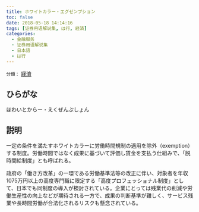 ```yaml
---
title: ホワイトカラー・エグゼンプション
toc: false
date: 2018-05-18 14:14:16
tags: [证券用语解说集, は行, 経済]
categories:
  - 金融服务
  - 证券用语解说集
  - 日本語
  - は行
---
```


`分類：` [経済](/tags/経済/)

## ひらがな

ほわいとからー・えくぜんぷしょん

## 説明

一定の条件を満たすホワイトカラーに労働時間規制の適用を除外（exemption）する制度。労働時間ではなく成果に基づいて評価し賃金を支払う仕組みで、「脱時間給制度」とも呼ばれる。

政府の「働き方改革」の一環である労働基準法等の改正に伴い、対象者を年収1075万円以上の高度専門職に限定する「高度プロフェッショナル制度」として、日本でも同制度の導入が検討されている。企業にとっては残業代の削減や労働生産性の向上などが期待される一方で、成果の判断基準が難しく、サービス残業や長時間労働が合法化されるリスクも懸念されている。
